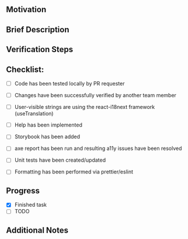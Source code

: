 ## Motivation
<!-- Add references to relevant tickets, issues, or design specs and/or a short description of what motivated you to do it. -->

## Brief Description
<!-- Add a short answer for: 
What was done in this PR? (e.g Don't allow users has access to the feature X.)
Why it was done? (e.g The feature X was deprecated.)
How it was done? (e.g By removing this feature from ... OR By removing just the button but not its implementation ... )
-->

## Verification Steps
<!--
Add the steps required to check this change. Following an example.

1. Go to `XX >> YY >> SS`
2. Create a new item `N` with the info `X`
3. Try to edit this item
4. Check if in the left menu the feature X is not so long present.
-->

## Checklist:

- [ ] Code has been tested locally by PR requester
- [ ] Changes have been successfully verified by another team member
- [ ] User-visible strings are using the react-i18next framework (useTranslation)
- [ ] Help has been implemented
- [ ] Storybook has been added
- [ ] axe report has been run and resulting a11y issues have been resolved
- [ ] Unit tests have been created/updated
- [ ] Formatting has been performed via prettier/eslint


## Progress

- [x] Finished task
- [ ] TODO

## Additional Notes
<!-- 
Add images and/or .gifs to illustrate what was changed if this pull request modifies the appearance/output of something presented to the users. 
-->
